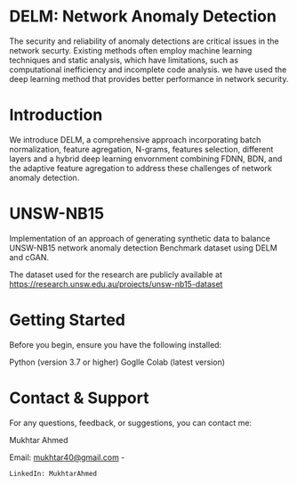 # DELM: Network Anomaly Detection
The security and reliability of anomaly detections are critical issues in the network securty. Existing methods often employ machine learning techniques and static analysis, which have limitations, such as computational inefficiency and incomplete code analysis. we have used the deep learning method that provides better performance in network security.

# Introduction
We introduce DELM, a comprehensive approach incorporating batch normalization, feature agregation, N-grams, features selection, different layers and a hybrid deep learning envornment combining FDNN, BDN, and the adaptive feature agregation to address these challenges of network anomaly detection.

# UNSW-NB15
Implementation of an approach of generating synthetic data to balance UNSW-NB15 network anomaly detection Benchmark dataset using DELM and cGAN.

The dataset used for the research are publicly available at https://research.unsw.edu.au/projects/unsw-nb15-dataset

# Getting Started
Before you begin, ensure you have the following installed:

Python (version 3.7 or higher)
Goglle Colab (latest version)

# Contact & Support
For any questions, feedback, or suggestions, you can contact me:

  Mukhtar Ahmed
  
  Email: mukhtar40@gmail.com - 
  
    LinkedIn: MukhtarAhmed











